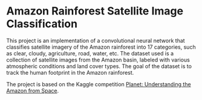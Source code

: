 # Amazon Rainforest Satellite Image Classification

This project is an implementation of a convolutional neural network that classifies satellite imagery of the Amazon rainforest into 17 categories, such as clear, cloudy, agriculture, road, water, etc. The dataset used is a collection of satellite images from the Amazon basin, labeled with various atmospheric conditions and land cover types. The goal of the dataset is to track the human footprint in the Amazon rainforest.

The project is based on the Kaggle competition [Planet: Understanding the Amazon from Space](https://www.kaggle.com/c/planet-understanding-the-amazon-from-space).
